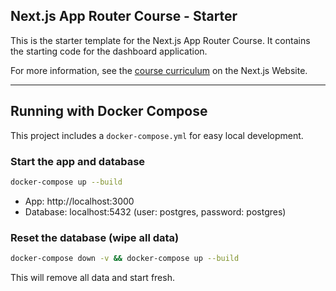 ## Next.js App Router Course - Starter

This is the starter template for the Next.js App Router Course. It contains the starting code for the dashboard application.

For more information, see the [course curriculum](https://nextjs.org/learn) on the Next.js Website.

---

## Running with Docker Compose

This project includes a `docker-compose.yml` for easy local development.

### Start the app and database
```sh
docker-compose up --build
```
- App: http://localhost:3000
- Database: localhost:5432 (user: postgres, password: postgres)

### Reset the database (wipe all data)
```sh
docker-compose down -v && docker-compose up --build
```
This will remove all data and start fresh.

